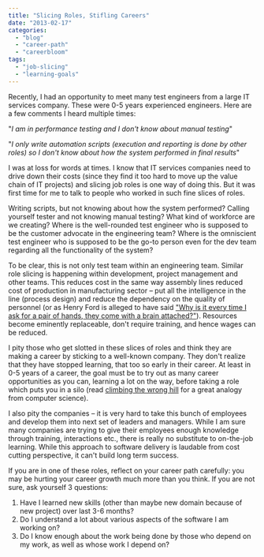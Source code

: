 ```yaml
---
title: "Slicing Roles, Stifling Careers"
date: "2013-02-17"
categories: 
  - "blog"
  - "career-path"
  - "careerbloom"
tags: 
  - "job-slicing"
  - "learning-goals"
---
```


Recently, I had an opportunity to meet many test engineers from a large IT services company. These were 0-5 years experienced engineers. Here are a few comments I heard multiple times:

"_I am in performance testing and I don't know about manual testing_"

"_I only write automation scripts (execution and reporting is done by other roles) so I don't know about how the system performed in final results_"

I was at loss for words at times. I know that IT services companies need to drive down their costs (since they find it too hard to move up the value chain of IT projects) and slicing job roles is one way of doing this. But it was first time for me to talk to people who worked in such fine slices of roles.

Writing scripts, but not knowing about how the system performed? Calling yourself tester and not knowing manual testing? What kind of workforce are we creating? Where is the well-rounded test engineer who is supposed to be the customer advocate in the engineering team? Where is the omniscient test engineer who is supposed to be the go-to person even for the dev team regarding all the functionality of the system?

To be clear, this is not only test team within an engineering team. Similar role slicing is happening within development, project management and other teams. This reduces cost in the same way assembly lines reduced cost of production in manufacturing sector – put all the intelligence in the line (process design) and reduce the dependency on the quality of personnel (or as Henry Ford is alleged to have said ["Why is it every time I ask for a pair of hands, they come with a brain attached?"](http://www.great-quotes.com/quote/467734)). Resources become eminently replaceable, don't require training, and hence wages can be reduced.

I pity those who get slotted in these slices of roles and think they are making a career by sticking to a well-known company. They don't realize that they have stopped learning, that too so early in their career. At least in 0-5 years of a career, the goal must be to try out as many career opportunities as you can, learning a lot on the way, before taking a role which puts you in a silo (read [climbing the wrong hill](http://cdixon.org/2009/09/19/climbing-the-wrong-hill/) for a great analogy from computer science).

I also pity the companies – it is very hard to take this bunch of employees and develop them into next set of leaders and managers. While I am sure many companies are trying to give their employees enough knowledge through training, interactions etc., there is really no substitute to on-the-job learning. While this approach to software delivery is laudable from cost cutting perspective, it can't build long term success.

If you are in one of these roles, reflect on your career path carefully: you may be hurting your career growth much more than you think. If you are not sure, ask yourself 3 questions:

1. Have I learned new skills (other than maybe new domain because of new project) over last 3-6 months?
2. Do I understand a lot about various aspects of the software I am working on?
3. Do I know enough about the work being done by those who depend on my work, as well as whose work I depend on?
